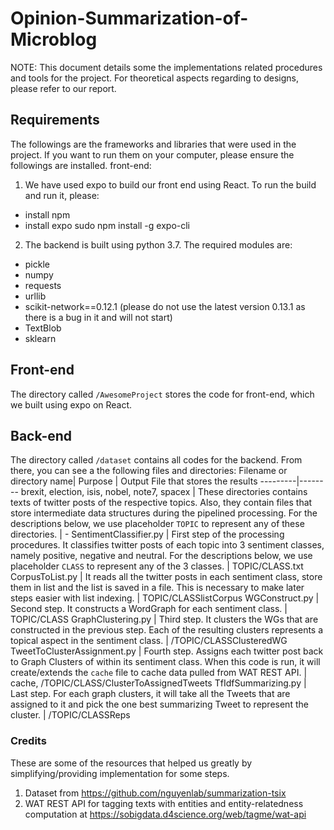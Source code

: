 # Opinion-Summarization-of-Microblog

NOTE: This document details some the implementations related procedures and tools for the project. For theoretical aspects regarding to designs, please refer to our report.

## Requirements
The followings are the frameworks and libraries that were used in the project. If you want to run them on your computer, please ensure the followings are installed.
front-end:
1. We have used expo to build our front end using React. To run the build and run it, please:
  - install npm
  - install expo
    sudo npm install -g expo-cli
2. The backend is built using python 3.7. The required modules are:
  - pickle
  - numpy
  - requests
  - urllib
  - scikit-network==0.12.1 (please do not use the latest version 0.13.1 as there is a bug in it and will not start)
  - TextBlob
  - sklearn

## Front-end
The directory called `/AwesomeProject` stores the code for front-end, which we built using expo on React.

## Back-end
The directory called `/dataset` contains all codes for the backend. From there, you can see a the following files and directories:
Filename or directory name| Purpose | Output File that stores the results
---------|--------
brexit, election, isis, nobel, note7, spacex | These directories contains texts of twitter posts of the respective topics. Also, they contain files that store intermediate data structures during the pipelined processing. For the descriptions below, we use placeholder `TOPIC` to represent any of these directories. | -
SentimentClassifier.py | First step of the processing procedures. It classifies twitter posts of each topic into 3 sentiment classes, namely positive, negative and neutral. For the descriptions below, we use placeholder `CLASS` to represent any of the 3 classes. | TOPIC/CLASS.txt
CorpusToList.py | It reads all the twitter posts in each sentiment class, store them in list and the list is saved in a file. This is necessary to make later steps easier with list indexing. | TOPIC/CLASSlistCorpus
WGConstruct.py | Second step. It constructs a WordGraph for each sentiment class. | TOPIC/CLASS
GraphClustering.py | Third step. It clusters the WGs that are constructed in the previous step. Each of the resulting clusters represents a topical aspect in the sentiment class. | /TOPIC/CLASSClusteredWG
TweetToClusterAssignment.py | Fourth step. Assigns each twitter post back to Graph Clusters of within its sentiment class. When this code is run, it will create/extends the `cache` file to cache data pulled from WAT REST API. | cache, /TOPIC/CLASS/ClusterToAssignedTweets
TfIdfSummarizing.py | Last step. For each graph clusters, it will take all the Tweets that are assigned to it and pick the one best summarizing Tweet to represent the cluster. | /TOPIC/CLASSReps

### Credits
These are some of the resources that helped us greatly by simplifying/providing implementation for some steps.
1. Dataset from https://github.com/nguyenlab/summarization-tsix
2. WAT REST API for tagging texts with entities and entity-relatedness computation at https://sobigdata.d4science.org/web/tagme/wat-api
